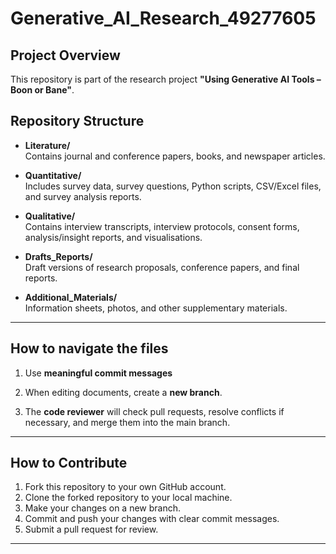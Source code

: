 # Generative_AI_Research_49277605
## Project Overview
This repository is part of the research project **"Using Generative AI Tools – Boon or Bane"**.  

## Repository Structure 

- **Literature/**  
  Contains journal and conference papers, books, and newspaper articles.    

- **Quantitative/**  
  Includes survey data, survey questions, Python scripts, CSV/Excel files, and survey analysis reports.  

- **Qualitative/**  
  Contains interview transcripts, interview protocols, consent forms, analysis/insight reports, and visualisations.  

- **Drafts_Reports/**  
  Draft versions of research proposals, conference papers, and final reports.  

- **Additional_Materials/**  
  Information sheets, photos, and other supplementary materials.  
---
## How to navigate the files
  1. Use **meaningful commit messages** 

  2. When editing documents, create a **new branch**. 

  3. The **code reviewer** will check pull requests, resolve conflicts if necessary, and merge     them into the main branch.   
---
## How to Contribute
  1. Fork this repository to your own GitHub account.  
  2. Clone the forked repository to your local machine.   
  3. Make your changes on a new branch.  
  4. Commit and push your changes with clear commit messages.  
  5. Submit a pull request for review.  
---

 
